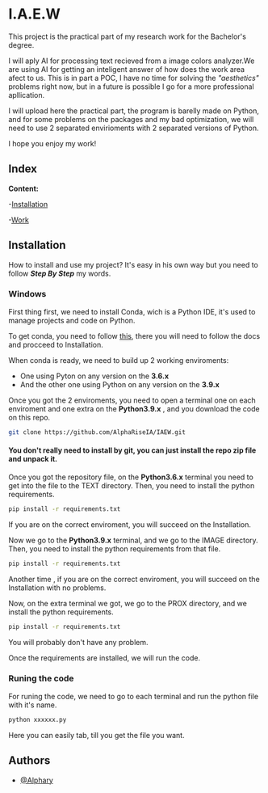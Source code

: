 
#  I.A.E.W


This project is the practical part of my research work for the Bachelor's degree.

I will aply AI for processing text recieved from a image colors analyzer.We are using AI for getting an inteligent answer of how does the work area afect to us. This is in part a POC, I have no time for solving the *"aesthetics"* problems right now, but in a future is possible I go for a more professional apllication. 

I will upload here the practical part, the program is  barelly made on Python, and for some problems on the packages and my bad optimization, we will need to use 2 separated envirioments with 2 separated versions of Python.

I hope you enjoy my work!







## Index

**Content:**

-[Installation](#install)

-[Work](#work)
## Installation

How to install and use my project?
It's easy in his own way but you need to follow __***Step By Step***__ my words.

### Windows
First thing first, we need to install Conda, wich is a Python IDE, it's used to manage projects and code on Python. 

To get conda, you need to follow [this](https://docs.conda.io/projects/conda/en/latest/user-guide/install/windows.html), there you will need to follow the docs and procceed to Installation.

When conda is ready, we need to build up 2 working enviroments:

- One using Pyton on any version on the **3.6.x**
- And the other one using Python on any version on the **3.9.x**

Once you got the 2 enviroments, you need to open a terminal one on each enviroment and one extra on the **Python3.9.x** , and you download the code on this repo.

```bash
git clone https://github.com/AlphaRiseIA/IAEW.git
```
#### You don't really need to install by git, you can just install the repo zip file and unpack it.

Once you got the repository file, on the **Python3.6.x** terminal you need to get into the file to the TEXT directory. Then, you need to install the python requirements.

```bash
pip install -r requirements.txt
```

If you are on the correct enviroment, you will succeed on the Installation. 

Now we go to the **Python3.9.x** terminal, and we go to the IMAGE directory. Then, you need to install the python requirements from that file.

```bash
pip install -r requirements.txt
```

Another time , if you are on the correct enviroment, you will succeed on the Installation with no problems.

Now, on the extra terminal we got, we go to the PROX directory, and we install the python requirements.

```bash
pip install -r requirements.txt
```

You will probably don't have any problem.

Once the requirements are installed, we will run the code.

### Runing the code
For runing the code, we need to go to each terminal and run the python file with it's name.

```bash
python xxxxxx.py 
```
Here you can easily tab, till you get the file you want.
## Authors

- [@Alphary](https://www.github.com/AlphaRiseIA)

